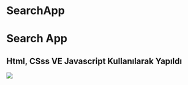 # SearchApp
<h1> Search App</h1>

<h2> Html, CSss VE Javascript Kullanılarak Yapıldı</h2>

![](ekran.gif)

